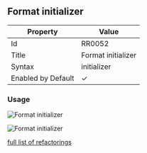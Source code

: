 ## Format initializer

| Property           | Value              |
| ------------------ | ------------------ |
| Id                 | RR0052             |
| Title              | Format initializer |
| Syntax             | initializer        |
| Enabled by Default | &#x2713;           |

### Usage

![Format initializer](../../images/refactorings/FormatInitializerOnMultipleLines.png)

![Format initializer](../../images/refactorings/FormatInitializerOnSingleLine.png)

[full list of refactorings](Refactorings.md)